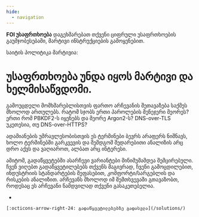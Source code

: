```yaml
---
hide:
  - navigation
---
```


**FOI უსაფრთხოება** დაგეხმარებათ თქვენი ციფრული უსაფრთხოების გაუმჯობესებაში,
მარტივი ინსტრუქციების გამოყენებით.


საიტის პოლიტიკა მარტივია:

# უსაფრთხოება უნდა იყოს მარტივი და ხელმისაწვდომი.

გამოუცდელი მომხმარებლისთვის ფართო არჩევანის 
შეთავაზება საქმეს მხოლოდ ართულებს. რატომ სჯობს ერთი პაროლების მენეჯერი მეორეს? ერთი რომ 
PBKDF2-ს იყენებს და მეორე Argon2-ს? DNS-over-TLS უკეთესია, თუ DNS-over-HTTPS? 

ადამიანების უმრავლესობისთვის ეს ტერმინები ბევრს არაფერს ნიშნავს, ხოლო ტერმინებში გარკვევის
და შემდგომ შედარებითი ანალიზის არც დრო აქვს და ვაღიაროთ, ალბათ არც ინტერესი.

ამიტომ, გადაწყვეტებში ასარჩევი ვარიანტები მინიმუმამდეა შემცირებული. 
ჩვენ ვიღებთ გადაწყვეტილებებს თქვენს მაგივრად, ჩვენი გამოცდილებით,
ინდუსტრიის სტანდარტების შეფასებით, კომფორტი/სარგებლის და რისკების ანალიზით. 
არჩევანს მხოლოდ იმ შემთხვევაში გთავაზობთ, როდესაც ეს არჩევანი ნამდვილად თქვენი გასაკეთებელია.


<div class="grid cards" markdown>

-   


    [:octicons-arrow-right-24: გადაწყვეტილებებზე გადასვლა](/solutions/)


</div>